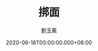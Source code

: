 ---
issue: 382
title: 挷面
author: 劉玉蕉
language: 大埔
date: 2020-06-18T00:00:00.000+08:00
topic: 文化
difficulty: 2
wikidata: Q131449126
wikidata_link: https://www.wikidata.org/wiki/Q131449126
---